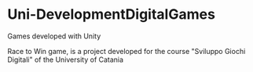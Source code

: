 # Uni-DevelopmentDigitalGames
Games developed with Unity

Race to Win game, is a project developed for the course "Sviluppo Giochi Digitali" of the University of Catania

